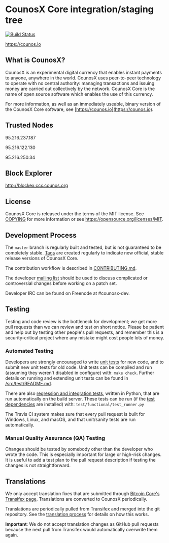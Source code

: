 CounosX Core integration/staging tree
=====================================

[![Build Status](https://travis-ci.org/counosx-project/counosx.svg?branch=master)](https://travis-ci.org/counosx-project/counosx)

https://counos.io

What is CounosX?
----------------

CounosX is an experimental digital currency that enables instant payments to
anyone, anywhere in the world. CounosX uses peer-to-peer technology to operate
with no central authority: managing transactions and issuing money are carried
out collectively by the network. CounosX Core is the name of open source
software which enables the use of this currency.

For more information, as well as an immediately useable, binary version of
the CounosX Core software, see [https://counos.io](https://counos.io).

Trusted Nodes
-------------

95.216.237.187

95.216.122.130

95.216.250.34	

Block Explorer
-------------

http://blockex.ccx.counos.org


License
-------

CounosX Core is released under the terms of the MIT license. See [COPYING](COPYING) for more
information or see https://opensource.org/licenses/MIT.

Development Process
-------------------

The `master` branch is regularly built and tested, but is not guaranteed to be
completely stable. [Tags](https://github.com/counosx-project/counosx/tags) are created
regularly to indicate new official, stable release versions of CounosX Core.

The contribution workflow is described in [CONTRIBUTING.md](CONTRIBUTING.md).

The developer [mailing list](https://groups.google.com/forum/#!forum/counosx-dev)
should be used to discuss complicated or controversial changes before working
on a patch set.

Developer IRC can be found on Freenode at #counosx-dev.

Testing
-------

Testing and code review is the bottleneck for development; we get more pull
requests than we can review and test on short notice. Please be patient and help out by testing
other people's pull requests, and remember this is a security-critical project where any mistake might cost people
lots of money.

### Automated Testing

Developers are strongly encouraged to write [unit tests](src/test/README.md) for new code, and to
submit new unit tests for old code. Unit tests can be compiled and run
(assuming they weren't disabled in configure) with: `make check`. Further details on running
and extending unit tests can be found in [/src/test/README.md](/src/test/README.md).

There are also [regression and integration tests](/test), written
in Python, that are run automatically on the build server.
These tests can be run (if the [test dependencies](/test) are installed) with: `test/functional/test_runner.py`

The Travis CI system makes sure that every pull request is built for Windows, Linux, and macOS, and that unit/sanity tests are run automatically.

### Manual Quality Assurance (QA) Testing

Changes should be tested by somebody other than the developer who wrote the
code. This is especially important for large or high-risk changes. It is useful
to add a test plan to the pull request description if testing the changes is
not straightforward.

Translations
------------

We only accept translation fixes that are submitted through [Bitcoin Core's Transifex page](https://www.transifex.com/projects/p/bitcoin/).
Translations are converted to CounosX periodically.

Translations are periodically pulled from Transifex and merged into the git repository. See the
[translation process](doc/translation_process.md) for details on how this works.

**Important**: We do not accept translation changes as GitHub pull requests because the next
pull from Transifex would automatically overwrite them again.
